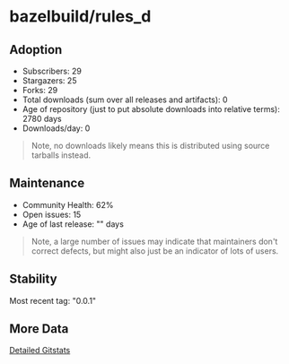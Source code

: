 # bazelbuild/rules_d

## Adoption

- Subscribers: 29
- Stargazers: 25
- Forks: 29
- Total downloads (sum over all releases and artifacts): 0
- Age of repository (just to put absolute downloads into relative terms): 2780 days
- Downloads/day: 0

> Note, no downloads likely means this is distributed using source tarballs instead.

## Maintenance

- Community Health: 62%
- Open issues: 15
- Age of last release: "<No Releases>" days

> Note, a large number of issues may indicate that maintainers don't correct defects, but might also
> just be an indicator of lots of users.

## Stability

Most recent tag: "0.0.1"

## More Data

[Detailed Gitstats](/bazel-catalog/gitstats/bazelbuild/rules_d)


